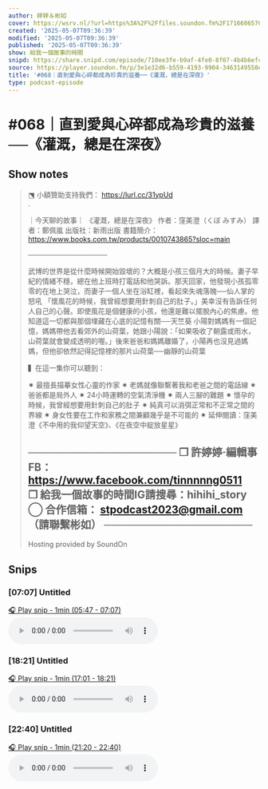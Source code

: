 ```yaml
---
author: 婷婷＆彬如
cover: https://wsrv.nl/?url=https%3A%2F%2Ffiles.soundon.fm%2F1716606570779-4e6fd851-5436-44ec-8297-758026106b0d.jpeg&w=200&h=200
created: '2025-05-07T09:36:39'
modified: '2025-05-07T09:36:39'
published: '2025-05-07T09:36:39'
show: 給我一個故事的時間
snipd: https://share.snipd.com/episode/710ee3fe-b9af-4fe0-8f07-4b4b6efc71d1
source: https://player.soundon.fm/p/3e1e32d6-b559-4193-9904-3463149558e5/episodes/3aa3e8b4-50fc-444c-814b-6bbf31669d1f
title: '#068｜直到愛與心碎都成為珍貴的滋養──《灌溉，總是在深夜》'
type: podcast-episode
---
```


# #068｜直到愛與心碎都成為珍貴的滋養──《灌溉，總是在深夜》
## Show notes
> ⬔ 小額贊助支持我們： https://lurl.cc/31ypUd  
> . 
> 
> ｜今天聊的故事｜ 
> 《灌溉，總是在深夜》 
> 作者：窪美澄（くぼ みすみ） 
> 譯者：鄭佩嵐 
> 出版社：新雨出版 
> 書籍簡介： https://www.books.com.tw/products/0010743865?sloc=main  
> 
> ──────────────── 
> 
> 武博的世界是從什麼時候開始毀壞的？大概是小孩三個月大的時候。妻子早紀的情緒不穩，總在他上班時打電話和他哭訴。那天回家，他發現小孩孤零零的在地上哭泣，而妻子一個人坐在浴缸裡，看起來失魂落魄──仙人掌的怒吼 
> 「懷風花的時候，我曾經想要用針刺自己的肚子。」美幸沒有告訴任何人自己的心聲。即使風花是個健康的小孩，他還是難以擺脫內心的焦慮。他知道這一切都與那個埋藏在心底的記憶有關──天竺葵 
> 小陽對媽媽有一個記憶，媽媽帶他去看郊外的山荷葉，她跟小陽說：「如果吸收了朝露或雨水，山荷葉就會變成透明的喔。」後來爸爸和媽媽離婚了，小陽再也沒見過媽媽，但他卻依然記得記憶裡的那片山荷葉──幽靜的山荷葉 
> 
> 
> ▍在這一集你可以聽到： 
> 
> ✷ 最擅長描摹女性心靈的作家 
> ✷ 老媽就像聯繫著我和老爸之間的電話線 
> ✷ 爸爸都是局外人 
> ✷ 24小時運轉的空氣清淨機 
> ✷ 兩人三腳的難題 
> ✷ 懷孕的時候，我曾經想要用針刺自己的肚子 
> ✷ 純真可以消弭正常和不正常之間的界線 
> ✷ 身女性要在工作和家務之間兼顧幾乎是不可能的 
> ✷ 延伸閱讀：窪美澄《不中用的我仰望天空》、《在夜空中綻放星星》 
> 
> ──────────────────── 
> ❒ 許婷婷·編輯事FB： https://www.facebook.com/tinnnnng0511  
> ❒ 給我一個故事的時間IG請搜尋：hihihi_story 
> ◯ 合作信箱： stpodcast2023@gmail.com  （請聯繫彬如） 
> ──────────────────── 
> -- 
> Hosting provided by  SoundOn

## Snips
### [07:07] Untitled
[🎧 Play snip - 1min️ (05:47 - 07:07)](https://share.snipd.com/snip/d1d2ed1b-c73d-498c-ab75-992154adc1c3)
<audio controls> <source src="https://rss.soundon.fm/rssf/3e1e32d6-b559-4193-9904-3463149558e5/feedurl/3aa3e8b4-50fc-444c-814b-6bbf31669d1f/rssFileVip.mp3?timestamp=1746653233856#t=05:47,07:07"> </audio>
### [18:21] Untitled
[🎧 Play snip - 1min️ (17:01 - 18:21)](https://share.snipd.com/snip/531ecafa-19e5-490d-971c-c7027efbef68)
<audio controls> <source src="https://rss.soundon.fm/rssf/3e1e32d6-b559-4193-9904-3463149558e5/feedurl/3aa3e8b4-50fc-444c-814b-6bbf31669d1f/rssFileVip.mp3?timestamp=1746653233856#t=17:01,18:21"> </audio>
### [22:40] Untitled
[🎧 Play snip - 1min️ (21:20 - 22:40)](https://share.snipd.com/snip/a325cef5-21c8-4b60-be64-7a3d9eb6dcde)
<audio controls> <source src="https://rss.soundon.fm/rssf/3e1e32d6-b559-4193-9904-3463149558e5/feedurl/3aa3e8b4-50fc-444c-814b-6bbf31669d1f/rssFileVip.mp3?timestamp=1746653233856#t=21:20,22:40"> </audio>
